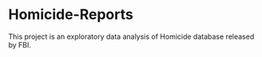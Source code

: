 # Homicide-Reports
This project is an exploratory data analysis of Homicide database released by FBI.
